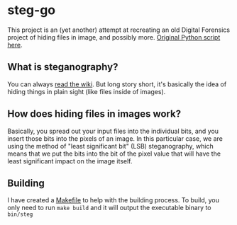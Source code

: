 # steg-go

This project is an (yet another) attempt at recreating an old Digital Forensics project of hiding files in image, and possibly more. [Original Python script here](https://github.com/FizzyGalacticus/Steganography/blob/master/Stegonography.py).

## What is steganography?

You can always [read the wiki](https://en.wikipedia.org/wiki/Steganography). But long story short, it's basically the idea of hiding things in plain sight (like files inside of images).

## How does hiding files in images work?

Basically, you spread out your input files into the individual bits, and you insert those bits into the pixels of an image. In this particular case, we are using the method of "least significant bit" (LSB) steganography, which means that we put the bits into the bit of the pixel value that will have the least significant impact on the image itself.

## Building

I have created a [Makefile](https://en.wikipedia.org/wiki/Makefile) to help with the building process. To build, you only need to run `make build` and it will output the executable binary to `bin/steg`
